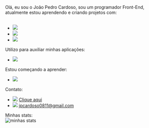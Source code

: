 Olá, eu sou o João Pedro Cardoso, sou um programador Front-End, atualmente estou aprendendo e criando projetos com:
<br>
<br>
- <img src="https://img.shields.io/badge/HTML5-E34F26?style=for-the-badge&logo=html5&logoColor=white">
- <img src="https://img.shields.io/badge/CSS3-1572B6?style=for-the-badge&logo=css3&logoColor=white">
- <img src="https://img.shields.io/badge/JavaScript-323330?style=for-the-badge&logo=javascript&logoColor=F7DF1E">
Utilizo para auxiliar minhas aplicações:
- <img src="https://img.shields.io/badge/GitHub-100000?style=for-the-badge&logo=github&logoColor=white">
Estou começando a aprender:
- <img src="https://img.shields.io/badge/Node.js-43853D?style=for-the-badge&logo=node.js&logoColor=white">
Contato:
- <img src="https://img.shields.io/badge/LinkedIn-0077B5?style=for-the-badge&logo=linkedin&logoColor=white"> <a href="https://www.linkedin.com/in/joao-pedro-cardoso-89a7b322b" target="-blank">Clique aqui </a>
- <img src="https://img.shields.io/badge/Gmail-D14836?style=for-the-badge&logo=gmail&logoColor=white"> jpcardoso0811@gmail.com

Minhas stats:
<br>
![minhas stats](https://github-readme-stats.vercel.app/api?username=jpcardoso03&show_icons=true&theme=radical)
